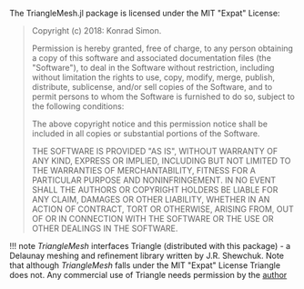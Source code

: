 The TriangleMesh.jl package is licensed under the MIT "Expat" License:

> Copyright (c) 2018: Konrad Simon.
>
> Permission is hereby granted, free of charge, to any person obtaining a copy
> of this software and associated documentation files (the "Software"), to deal
> in the Software without restriction, including without limitation the rights
> to use, copy, modify, merge, publish, distribute, sublicense, and/or sell
> copies of the Software, and to permit persons to whom the Software is
> furnished to do so, subject to the following conditions:
>
> The above copyright notice and this permission notice shall be included in all
> copies or substantial portions of the Software.
>
> THE SOFTWARE IS PROVIDED "AS IS", WITHOUT WARRANTY OF ANY KIND, EXPRESS OR
> IMPLIED, INCLUDING BUT NOT LIMITED TO THE WARRANTIES OF MERCHANTABILITY,
> FITNESS FOR A PARTICULAR PURPOSE AND NONINFRINGEMENT. IN NO EVENT SHALL THE
> AUTHORS OR COPYRIGHT HOLDERS BE LIABLE FOR ANY CLAIM, DAMAGES OR OTHER
> LIABILITY, WHETHER IN AN ACTION OF CONTRACT, TORT OR OTHERWISE, ARISING FROM,
> OUT OF OR IN CONNECTION WITH THE SOFTWARE OR THE USE OR OTHER DEALINGS IN THE
> SOFTWARE.
>

!!! note
    *TriangleMesh* interfaces Triangle (distributed with this package) - a Delaunay meshing and refinement library written by J.R. Shewchuk. Note that although *TriangleMesh* falls under the MIT "Expat" License Triangle does not. Any commercial use of Triangle needs permission by the [author](https://www.cs.cmu.edu/~quake/triangle.html)